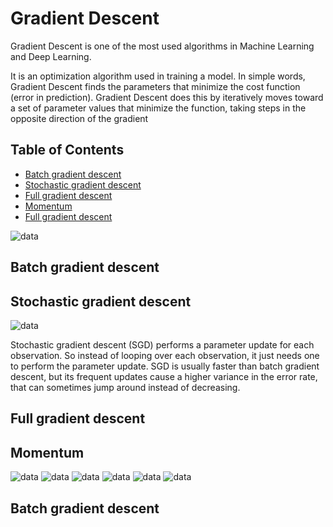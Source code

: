 # Gradient Descent

Gradient Descent is one of the most used algorithms in Machine Learning and Deep Learning.

It is an optimization algorithm used in training a model. In simple words, Gradient Descent finds the parameters that minimize the cost function (error in prediction). Gradient Descent does this by iteratively moves toward a set of parameter values that minimize the function, taking steps in the opposite direction of the gradient

## Table of Contents 
* [Batch gradient descent](#Batch)
* [Stochastic gradient descent](#Stochastic)
* [Full gradient descent](#Full)
* [Momentum](#Momentum)
* [Full gradient descent](#Full)

<img src="./images/ann1.png" alt="data" class="inline"/>

## Batch gradient descent <a name="Batch"></a>


## Stochastic gradient descent <a name="Stochastic"></a>
<img src="./images/ann.png" alt="data" class="inline"/>

Stochastic gradient descent (SGD) performs a parameter update for each observation. So instead of looping over each observation, it just needs one to perform the parameter update. SGD is usually faster than batch gradient descent, but its frequent updates cause a higher variance in the error rate, that can sometimes jump around instead of decreasing.

## Full gradient descent <a name="Full"></a>

## Momentum <a name="Momentum"></a>
<img src="./images/ann2.png" alt="data" class="inline"/>
<img src="./images/ann3.png" alt="data" class="inline"/>
<img src="./images/ann4.png" alt="data" class="inline"/>
<img src="./images/ann5.png" alt="data" class="inline"/>
<img src="./images/ann6.png" alt="data" class="inline"/>
<img src="./images/ann7.png" alt="data" class="inline"/>


## Batch gradient descent <a name="Momentum"></a>
